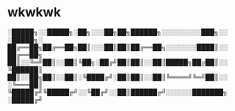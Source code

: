 # wkwkwk
░█████╗░░█████╗░██╗░░░██╗██╗██████╗░░░░░░░░░███╗░░░█████╗░
██╔══██╗██╔══██╗██║░░░██║██║██╔══██╗░░░░░░░████║░░██╔══██╗
██║░░╚═╝██║░░██║╚██╗░██╔╝██║██║░░██║█████╗██╔██║░░╚██████║
██║░░██╗██║░░██║░╚████╔╝░██║██║░░██║╚════╝╚═╝██║░░░╚═══██║
╚█████╔╝╚█████╔╝░░╚██╔╝░░██║██████╔╝░░░░░░███████╗░█████╔╝
